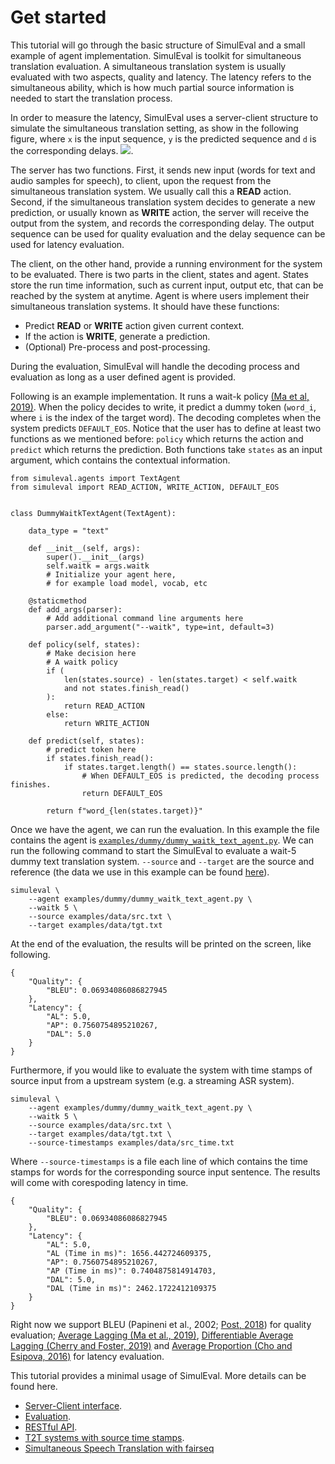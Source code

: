 # Get started

This tutorial will go through the basic structure of SimulEval and a small example of agent implementation. SimulEval is toolkit for simultaneous translation evaluation. A simultaneous translation system is usually evaluated with two aspects, quality and latency. The latency refers to the simultaneous ability, which is how much partial source information is needed to start the translation process.

In order to measure the latency, SimulEval uses a server-client structure to simulate the simultaneous translation setting, as show in the following figure, where `x` is the input sequence, `y` is the predicted sequence and `d` is the corresponding delays.
![](architecture.png).

The server has two functions.
First, it sends new input (words for text and audio samples for speech), to client, upon the request from the simultaneous translation system.
We usually call this a **READ** action.
Second, if the simultaneous translation system decides to generate a new prediction, or usually known as **WRITE** action, the server will receive the output from the system, and records the corresponding delay.
The output sequence can be used for quality evaluation and the delay sequence can be used for latency evaluation.

The client, on the other hand, provide a running environment for the system to be evaluated.
There is two parts in the client, states and agent.
States store the run time information, such as current input, output etc,
that can be reached by the system at anytime.
Agent is where users implement their simultaneous translation systems.
It should have these functions:
- Predict **READ** or **WRITE** action given current context.
- If the action is **WRITE**, generate a prediction.
- (Optional) Pre-process and post-processing.

During the evaluation, SimulEval will handle the decoding process and evaluation as long as a user defined agent is provided.

Following is an example implementation. It runs a wait-k policy [(Ma et al, 2019)](https://www.aclweb.org/anthology/P19-1289.pdf). When the policy decides to write, it predict a dummy token (`word_i`, where `i` is the index of the target word). The decoding completes when the system predicts `DEFAULT_EOS`.
Notice that the user has to define at least two functions as we mentioned before: `policy` which returns the action and `predict` which returns the prediction.
Both functions take `states` as an input argument, which contains the contextual information.
```
from simuleval.agents import TextAgent
from simuleval import READ_ACTION, WRITE_ACTION, DEFAULT_EOS


class DummyWaitkTextAgent(TextAgent):

    data_type = "text"

    def __init__(self, args):
        super().__init__(args)
        self.waitk = args.waitk
        # Initialize your agent here,
		# for example load model, vocab, etc

    @staticmethod
    def add_args(parser):
        # Add additional command line arguments here
        parser.add_argument("--waitk", type=int, default=3)

    def policy(self, states):
        # Make decision here
		# A waitk policy
        if (
			len(states.source) - len(states.target) < self.waitk
			and not states.finish_read()
		):
            return READ_ACTION
        else:
            return WRITE_ACTION

    def predict(self, states):
        # predict token here
        if states.finish_read():
            if states.target.length() == states.source.length():
				# When DEFAULT_EOS is predicted, the decoding process finishes.
                return DEFAULT_EOS

        return f"word_{len(states.target)}"
```

Once we have the agent, we can run the evaluation.
In this example the file contains the agent is [`examples/dummy/dummy_waitk_text_agent.py`](../examples/dummy/dummy_waitk_text_agent.py).
We can run the following command to start the SimulEval to evaluate a wait-5 dummy text translation system. `--source` and `--target` are the source and reference (the data we use in this example can be found [here](../examples/data)).
```
simuleval \
	--agent examples/dummy/dummy_waitk_text_agent.py \
	--waitk 5 \
	--source examples/data/src.txt \
	--target examples/data/tgt.txt
```

At the end of the evaluation, the results will be printed on the screen, like following.
```
{
    "Quality": {
        "BLEU": 0.06934086086827945
    },
    "Latency": {
        "AL": 5.0,
        "AP": 0.7560754895210267,
        "DAL": 5.0
    }
}
```

Furthermore, if you would like to evaluate the system with time stamps of source input from a upstream system (e.g. a streaming ASR system).
```
simuleval \
	--agent examples/dummy/dummy_waitk_text_agent.py \
	--waitk 5 \
	--source examples/data/src.txt \
	--target examples/data/tgt.txt \
	--source-timestamps examples/data/src_time.txt
```
Where `--source-timestamps` is a file each line of which contains the time stamps for words for the corresponding source input sentence.
The results will come with corespoding latency in time.
```
{
    "Quality": {
        "BLEU": 0.06934086086827945
    },
    "Latency": {
        "AL": 5.0,
        "AL (Time in ms)": 1656.442724609375,
        "AP": 0.7560754895210267,
        "AP (Time in ms)": 0.7404875814914703,
        "DAL": 5.0,
        "DAL (Time in ms)": 2462.1722412109375
    }
}
```

Right now we support BLEU (Papineni et al., 2002; [Post, 2018](https://www.aclweb.org/anthology/W18-6319/)) for quality evaluation; [Average Lagging (Ma et al., 2019)](https://www.aclweb.org/anthology/P19-1289.pdf), [Differentiable Average Lagging (Cherry and Foster, 2019)](https://arxiv.org/abs/1906.00048) and [Average Proportion (Cho and Esipova, 2016)](https://arxiv.org/abs/1606.02012) for latency evaluation.

This tutorial provides a minimal usage of SimulEval.
More details can be found here.
- [Server-Client interface](./server_client.md).
- [Evaluation](./evaluation.md).
- [RESTful API](./restful_api.md).
- [T2T systems with source time stamps](./timestamps.md).
- [Simultaneous Speech Translation with fairseq](https://github.com/pytorch/fairseq/blob/master/examples/speech_to_text/docs/simulst_mustc_example.md)
